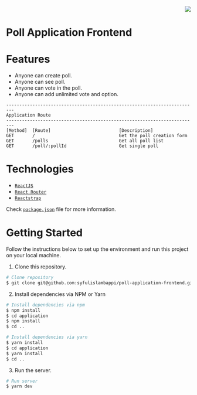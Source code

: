 <div align="right">
  <img src="https://img.shields.io/badge/Completion-100%25-blue.svg" />
</div>

# Poll Application Frontend

# Features

- Anyone can create poll.
- Anyone can see poll.
- Anyone can vote in the poll.
- Anyone can add unlimited vote and option.

```
-------------------------------------------------------------------------
Application Route
-------------------------------------------------------------------------
[Method]  [Route]                          [Description]
GET       /                                Get the poll creation form
GET       /polls                           Get all poll list
GET       /poll/:pollId                    Get single poll
```

# Technologies

- [`ReactJS`](https://reactjs.org/)
- [`React Router`](https://reactrouter.com/en/main)
- [`Reactstrap`](https://reactstrap.github.io/?path=/story/home-installation--page)

Check [`package.json`](https://github.com/syfulislambappi/poll-application-frontend/blob/main/package.json) file for more information.

# Getting Started

Follow the instructions below to set up the environment and run this project on your local machine.

1. Clone this repository.

```bash
# Clone repository
$ git clone git@github.com:syfulislambappi/poll-application-frontend.git
```

2. Install dependencies via NPM or Yarn

```bash
# Install dependencies via npm
$ npm install
$ cd application
$ npm install
$ cd ..

# Install dependencies via yarn
$ yarn install
$ cd application
$ yarn install
$ cd ..
```

3. Run the server.

```bash
# Run server
$ yarn dev
```
